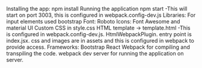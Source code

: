 Installing the app:
npm install
Running the application
npm start -This will start on port 3003, this is configured in webpack.config-dev.js
Libraries:
    For input elements used bootstrap
    Font: Roboto
    Icons: Font Awesome and material UI
    Custom CSS in style.css
    HTML template -> template.html -This is configured in webpack.config-dev.js. HtmlWebpackPlugin.
    entry point is index.jsx.
    css and images are in assets and this is configured in webpack to provide access.
Frameworks:
    Bootstrap
    React
    Webpack for compiling and transpiling the code.
    webpack dev server for running the application on server.